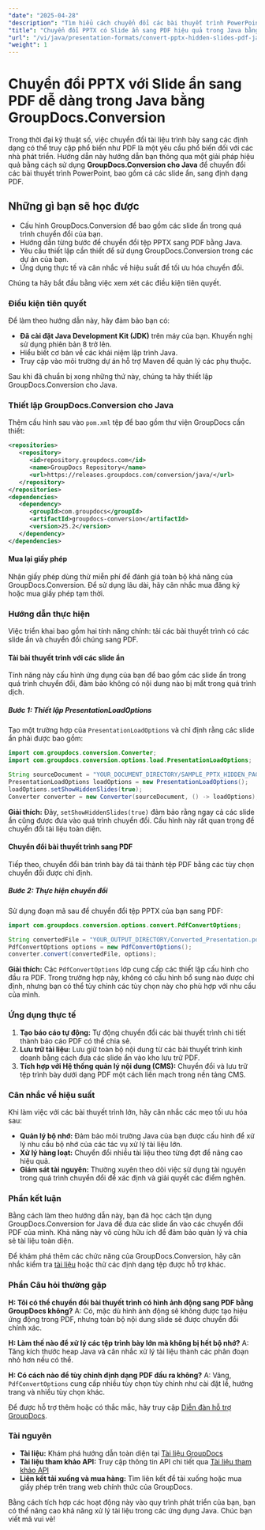 ```yaml
---
"date": "2025-04-28"
"description": "Tìm hiểu cách chuyển đổi các bài thuyết trình PowerPoint, bao gồm các slide ẩn, sang định dạng PDF bằng GroupDocs.Conversion for Java. Hoàn hảo cho các nhà phát triển muốn hợp lý hóa quá trình xử lý tài liệu."
"title": "Chuyển đổi PPTX có Slide ẩn sang PDF hiệu quả trong Java bằng GroupDocs.Conversion"
"url": "/vi/java/presentation-formats/convert-pptx-hidden-slides-pdf-java/"
"weight": 1
---
```


# Chuyển đổi PPTX với Slide ẩn sang PDF dễ dàng trong Java bằng GroupDocs.Conversion

Trong thời đại kỹ thuật số, việc chuyển đổi tài liệu trình bày sang các định dạng có thể truy cập phổ biến như PDF là một yêu cầu phổ biến đối với các nhà phát triển. Hướng dẫn này hướng dẫn bạn thông qua một giải pháp hiệu quả bằng cách sử dụng **GroupDocs.Conversion cho Java** để chuyển đổi các bài thuyết trình PowerPoint, bao gồm cả các slide ẩn, sang định dạng PDF.

## Những gì bạn sẽ học được
- Cấu hình GroupDocs.Conversion để bao gồm các slide ẩn trong quá trình chuyển đổi của bạn.
- Hướng dẫn từng bước để chuyển đổi tệp PPTX sang PDF bằng Java.
- Yêu cầu thiết lập cần thiết để sử dụng GroupDocs.Conversion trong các dự án của bạn.
- Ứng dụng thực tế và cân nhắc về hiệu suất để tối ưu hóa chuyển đổi.

Chúng ta hãy bắt đầu bằng việc xem xét các điều kiện tiên quyết.

### Điều kiện tiên quyết

Để làm theo hướng dẫn này, hãy đảm bảo bạn có:
- **Đã cài đặt Java Development Kit (JDK)** trên máy của bạn. Khuyến nghị sử dụng phiên bản 8 trở lên.
- Hiểu biết cơ bản về các khái niệm lập trình Java.
- Truy cập vào môi trường dự án hỗ trợ Maven để quản lý các phụ thuộc.

Sau khi đã chuẩn bị xong những thứ này, chúng ta hãy thiết lập GroupDocs.Conversion cho Java.

### Thiết lập GroupDocs.Conversion cho Java

Thêm cấu hình sau vào `pom.xml` tệp để bao gồm thư viện GroupDocs cần thiết:

```xml
<repositories>
   <repository>
      <id>repository.groupdocs.com</id>
      <name>GroupDocs Repository</name>
      <url>https://releases.groupdocs.com/conversion/java/</url>
   </repository>
</repositories>
<dependencies>
   <dependency>
      <groupId>com.groupdocs</groupId>
      <artifactId>groupdocs-conversion</artifactId>
      <version>25.2</version>
   </dependency>
</dependencies>
```

#### Mua lại giấy phép
Nhận giấy phép dùng thử miễn phí để đánh giá toàn bộ khả năng của GroupDocs.Conversion. Để sử dụng lâu dài, hãy cân nhắc mua đăng ký hoặc mua giấy phép tạm thời.

### Hướng dẫn thực hiện

Việc triển khai bao gồm hai tính năng chính: tải các bài thuyết trình có các slide ẩn và chuyển đổi chúng sang PDF.

#### Tải bài thuyết trình với các slide ẩn

Tính năng này cấu hình ứng dụng của bạn để bao gồm các slide ẩn trong quá trình chuyển đổi, đảm bảo không có nội dung nào bị mất trong quá trình dịch.

##### Bước 1: Thiết lập PresentationLoadOptions
Tạo một trường hợp của `PresentationLoadOptions` và chỉ định rằng các slide ẩn phải được bao gồm:

```java
import com.groupdocs.conversion.Converter;
import com.groupdocs.conversion.options.load.PresentationLoadOptions;

String sourceDocument = "YOUR_DOCUMENT_DIRECTORY/SAMPLE_PPTX_HIDDEN_PAGE";
PresentationLoadOptions loadOptions = new PresentationLoadOptions();
loadOptions.setShowHiddenSlides(true);
Converter converter = new Converter(sourceDocument, () -> loadOptions);
```
**Giải thích:**
Đây, `setShowHiddenSlides(true)` đảm bảo rằng ngay cả các slide ẩn cũng được đưa vào quá trình chuyển đổi. Cấu hình này rất quan trọng để chuyển đổi tài liệu toàn diện.

#### Chuyển đổi bài thuyết trình sang PDF
Tiếp theo, chuyển đổi bản trình bày đã tải thành tệp PDF bằng các tùy chọn chuyển đổi được chỉ định.

##### Bước 2: Thực hiện chuyển đổi
Sử dụng đoạn mã sau để chuyển đổi tệp PPTX của bạn sang PDF:

```java
import com.groupdocs.conversion.options.convert.PdfConvertOptions;

String convertedFile = "YOUR_OUTPUT_DIRECTORY/Converted_Presentation.pdf";
PdfConvertOptions options = new PdfConvertOptions();
converter.convert(convertedFile, options);
```
**Giải thích:**
Các `PdfConvertOptions` lớp cung cấp các thiết lập cấu hình cho đầu ra PDF. Trong trường hợp này, không có cấu hình bổ sung nào được chỉ định, nhưng bạn có thể tùy chỉnh các tùy chọn này cho phù hợp với nhu cầu của mình.

### Ứng dụng thực tế
1. **Tạo báo cáo tự động:** Tự động chuyển đổi các bài thuyết trình chi tiết thành báo cáo PDF có thể chia sẻ.
2. **Lưu trữ tài liệu:** Lưu giữ toàn bộ nội dung từ các bài thuyết trình kinh doanh bằng cách đưa các slide ẩn vào kho lưu trữ PDF.
3. **Tích hợp với Hệ thống quản lý nội dung (CMS):** Chuyển đổi và lưu trữ tệp trình bày dưới dạng PDF một cách liền mạch trong nền tảng CMS.

### Cân nhắc về hiệu suất
Khi làm việc với các bài thuyết trình lớn, hãy cân nhắc các mẹo tối ưu hóa sau:
- **Quản lý bộ nhớ:** Đảm bảo môi trường Java của bạn được cấu hình để xử lý nhu cầu bộ nhớ của các tác vụ xử lý tài liệu lớn.
- **Xử lý hàng loạt:** Chuyển đổi nhiều tài liệu theo từng đợt để nâng cao hiệu quả.
- **Giám sát tài nguyên:** Thường xuyên theo dõi việc sử dụng tài nguyên trong quá trình chuyển đổi để xác định và giải quyết các điểm nghẽn.

### Phần kết luận
Bằng cách làm theo hướng dẫn này, bạn đã học cách tận dụng GroupDocs.Conversion for Java để đưa các slide ẩn vào các chuyển đổi PDF của mình. Khả năng này vô cùng hữu ích để đảm bảo quản lý và chia sẻ tài liệu toàn diện.

Để khám phá thêm các chức năng của GroupDocs.Conversion, hãy cân nhắc kiểm tra [tài liệu](https://docs.groupdocs.com/conversion/java/) hoặc thử các định dạng tệp được hỗ trợ khác.

### Phần Câu hỏi thường gặp
**H: Tôi có thể chuyển đổi bài thuyết trình có hình ảnh động sang PDF bằng GroupDocs không?**
A: Có, mặc dù hình ảnh động sẽ không được tạo hiệu ứng động trong PDF, nhưng toàn bộ nội dung slide sẽ được chuyển đổi chính xác.

**H: Làm thế nào để xử lý các tệp trình bày lớn mà không bị hết bộ nhớ?**
A: Tăng kích thước heap Java và cân nhắc xử lý tài liệu thành các phân đoạn nhỏ hơn nếu có thể.

**H: Có cách nào để tùy chỉnh định dạng PDF đầu ra không?**
A: Vâng, `PdfConvertOptions` cung cấp nhiều tùy chọn tùy chỉnh như cài đặt lề, hướng trang và nhiều tùy chọn khác.

Để được hỗ trợ thêm hoặc có thắc mắc, hãy truy cập [Diễn đàn hỗ trợ GroupDocs](https://forum.groupdocs.com/c/conversion/10).

### Tài nguyên
- **Tài liệu:** Khám phá hướng dẫn toàn diện tại [Tài liệu GroupDocs](https://docs.groupdocs.com/conversion/java/)
- **Tài liệu tham khảo API:** Truy cập thông tin API chi tiết qua [Tài liệu tham khảo API](https://reference.groupdocs.com/conversion/java/)
- **Liên kết tải xuống và mua hàng:** Tìm liên kết để tải xuống hoặc mua giấy phép trên trang web chính thức của GroupDocs.

Bằng cách tích hợp các hoạt động này vào quy trình phát triển của bạn, bạn có thể nâng cao khả năng xử lý tài liệu trong các ứng dụng Java. Chúc bạn viết mã vui vẻ!